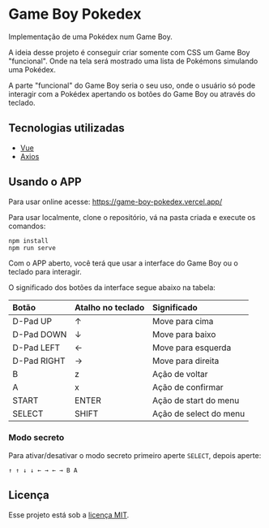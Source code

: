 # Game Boy Pokedex

Implementação de uma Pokédex num Game Boy.

A ideia desse projeto é conseguir criar somente com CSS um Game Boy "funcional". Onde na tela será mostrado uma lista de Pokémons simulando uma Pokédex.

A parte "funcional" do Game Boy seria o seu uso, onde o usuário só pode interagir com a Pokédex apertando os botões do Game Boy ou através do teclado.

## Tecnologias utilizadas

* [Vue](https://vuejs.org/)
* [Axios](https://github.com/axios/axios)

## Usando o APP

Para usar online acesse: https://game-boy-pokedex.vercel.app/

Para usar localmente, clone o repositório, vá na pasta criada e execute os comandos:

```
npm install
npm run serve
```

Com o APP aberto, você terá que usar a interface do Game Boy ou o teclado para interagir.

O significado dos botões da interface segue abaixo na tabela:

| Botão       | Atalho no teclado | Significado            |
| :---------- | :---------------- | :--------------------- |
| D-Pad UP    | ↑                 | Move para cima         |
| D-Pad DOWN  | ↓                 | Move para baixo        |
| D-Pad LEFT  | ←                 | Move para esquerda     |
| D-Pad RIGHT | →                 | Move para direita      |
| B           | z                 | Ação de voltar         |
| A           | x                 | Ação de confirmar      |
| START       | ENTER             | Ação de start do menu  |
| SELECT      | SHIFT             | Ação de select do menu |

### Modo secreto

Para ativar/desativar o modo secreto primeiro aperte `SELECT`, depois aperte:

`↑ ↑ ↓ ↓ ← → ← → B A`

## Licença

Esse projeto está sob a [licença MIT](LICENSE).
